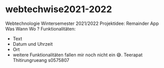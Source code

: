 # webtechwise2021-2022
Webtechnologie Wintersemester 2021/2022
Projektidee: Remainder App
Was Wann Wo ?
Funktionalitäten:
- Text 
- Datum und Uhrzeit 
- Ort 
- weitere Funktionalitäten fallen mir noch nicht ein 😅.
Teerapat Thitirungrueang s0575807
